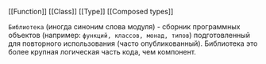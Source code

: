 [[Function]]
[[Class]]
[[Type]]
[[Composed types]]

`Библиотека` (иногда синоним слова модуля) - сборник программных объектов (например: `функций, классов, монад, типов`) подготовленный для повторного использования (часто опубликованный). Библиотека это более крупная логическая часть кода, чем компонент.

